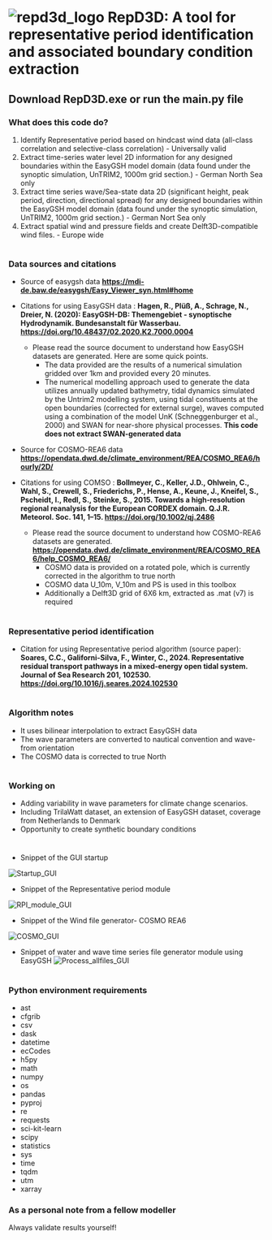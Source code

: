# ![repd3d_logo](https://github.com/user-attachments/assets/b1de47b1-be95-4b24-98d8-cc44c64f2e5a) RepD3D: A tool for representative period identification and associated boundary condition extraction

## Download RepD3D.exe or run the main.py file
  
### What does this code do?
1) Identify Representative period based on hindcast wind data (all-class correlation and selective-class correlation) - Universally valid
2) Extract time-series water level 2D information for any designed boundaries within the EasyGSH model domain  (data found under the synoptic simulation, UnTRIM2, 1000m grid section.) - German North Sea only
3) Extract time series wave/Sea-state data 2D (significant height, peak period, direction, directional spread) for any designed boundaries within the EasyGSH model domain (data found under the synoptic simulation, UnTRIM2, 1000m grid section.) - German Nort Sea only
4) Extract spatial wind and pressure fields and create Delft3D-compatible wind files. - Europe wide
#
### Data sources and citations
* Source of easygsh data  **https://mdi-de.baw.de/easygsh/Easy_Viewer_syn.html#home**
* Citations for using EasyGSH data : **Hagen, R., Plüß, A., Schrage, N., Dreier, N. (2020): EasyGSH-DB: Themengebiet - synoptische Hydrodynamik. Bundesanstalt für Wasserbau. https://doi.org/10.48437/02.2020.K2.7000.0004**

  * Please read the source document to understand how EasyGSH datasets are generated. Here are some quick points.
    * The data provided are the results of a numerical simulation gridded over 1km and provided every 20 minutes. 
    * The numerical modelling approach used to generate the data utilizes annually updated bathymetry, tidal dynamics simulated by the Untrim2 modelling system, using tidal constituents at the open boundaries (corrected for external surge), waves computed using a combination of the model UnK (Schneggenburger et al., 2000) and SWAN for near-shore physical processes. **This code does not extract SWAN-generated data**

* Source for COSMO-REA6 data **https://opendata.dwd.de/climate_environment/REA/COSMO_REA6/hourly/2D/**
* Citations for using COMSO : **Bollmeyer, C., Keller, J.D., Ohlwein, C., Wahl, S., Crewell, S., Friederichs, P., Hense, A., Keune, J., Kneifel, S., Pscheidt, I., Redl, S., Steinke, S., 2015. Towards a high‐resolution regional reanalysis for the European CORDEX domain. Q.J.R. Meteorol. Soc. 141, 1–15. https://doi.org/10.1002/qj.2486**
   
  * Please read the source document to understand how COSMO-REA6 datasets are generated. **https://opendata.dwd.de/climate_environment/REA/COSMO_REA6/help_COSMO_REA6/**
    * COSMO data is provided on a rotated pole, which is currently corrected in the algorithm to true north
    * COSMO data U_10m, V_10m and PS is used in this toolbox
    * Additionally a Delft3D grid of 6X6 km, extracted as .mat (v7) is required
#
### Representative period identification
* Citation for using Representative period algorithm (source paper): **Soares, C.C., Galiforni-Silva, F., Winter, C., 2024. Representative residual transport pathways in a mixed-energy open tidal system. Journal of Sea Research 201, 102530. https://doi.org/10.1016/j.seares.2024.102530**
#
### Algorithm notes
* It uses bilinear interpolation to extract EasyGSH data
* The wave parameters are converted to nautical convention and wave-from orientation
* The COSMO data is corrected to true North
#
### Working on
* Adding variability in wave parameters for climate change scenarios.
* Including TrilaWatt dataset, an extension of EasyGSH dataset, coverage from Netherlands to Denmark
* Opportunity to create synthetic boundary conditions
#
* Snippet of the GUI startup

![Startup_GUI](https://github.com/user-attachments/assets/0e070b96-c9b1-4ff3-81c4-80b23c6271bc)

* Snippet of the Representative period module

![RPI_module_GUI](https://github.com/user-attachments/assets/f1b3c0b7-c6d9-4140-b3b6-cbdb8a8c5af4)

* Snippet of the Wind file generator- COSMO REA6

![COSMO_GUI](https://github.com/user-attachments/assets/978632dd-5e57-4648-af9e-244afd53cabc)

* Snippet of water and wave time series file generator module using EasyGSH
![Process_allfiles_GUI](https://github.com/user-attachments/assets/0a22c74f-dbb6-45f9-919b-3f39449277a4)

#
### Python environment requirements
* ast
* cfgrib
* csv
* dask
* datetime
* ecCodes
* h5py
* math
* numpy 
* os
* pandas
* pyproj
* re
* requests
* sci-kit-learn
* scipy
* statistics
* sys 
* time
* tqdm
* utm 
* xarray

### As a personal note from a fellow modeller ###
Always validate results yourself!
